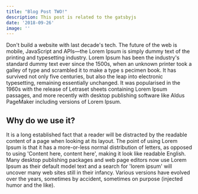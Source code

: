 ```yaml
---
title: "Blog Post TWO!"
description: This post is related to the gatsbyjs
date: '2018-09-26'
image: ''
---
```

Don't build a website with last decade's tech. The future of the web is mobile,
 JavaScript and APIs—the
Lorem Ipsum is simply dummy text of the printing and typesetting industry.
Lorem Ipsum has been the industry's standard dummy text ever since the 1500s,
when an unknown printer took a galley of type and scrambled it to make a type s
pecimen book. It has survived not only five centuries, but also the leap into
electronic typesetting, remaining essentially unchanged. It was popularised in
the 1960s with the release of Letraset sheets containing Lorem Ipsum passages,
and more recently with desktop publishing software like Aldus PageMaker including
versions of Lorem Ipsum.
## Why do we use it?
It is a long established fact that a reader will be distracted by the readable
content of a page when looking at its layout. The point of using Lorem Ipsum
is that it has a more-or-less normal distribution of letters, as opposed to using
'Content here, content here', making it look like readable English.
Many desktop publishing packages and web page editors now use Lorem
Ipsum as their default model text and a search for 'lorem ipsum' will
uncover many web sites still in their infancy. Various versions have evolved
over the years, sometimes by accident, sometimes on purpose
(injected humor and the like).